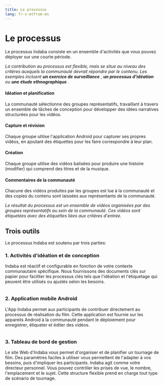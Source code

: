 ```yaml
---
title: Le processus
lang: fr-x-mtfrom-en
---
```

<ReadTime/> 

<h1> Le processus </h1> 

<Leader> 
 Le processus Indaba consiste en un ensemble d&#39;activités que vous pouvez déployer sur une courte période.  

</Leader> 

<Tip> 

 <i class="el-icon-bottom large"/>La contribution au processus est flexible, mais se situe au niveau des critères auxquels la communauté devrait répondre par le contenu. Les exemples incluent <strong>un exercice de surveillance</strong> , <strong>un processus d&#39;idéation</strong> ou <strong>une étude ethnographique</strong> .</i>  

</Tip> 

<el-timeline> 
<el-timeline-item timestamp="Day 1" placement="top"> 

<h4> Idéation et planification </h4> 
 La communauté sélectionne des groupes représentatifs, travaillant à travers un ensemble de tâches de conception pour développer des idées narratives structurées pour les vidéos.  

</el-timeline-item> 
<el-timeline-item timestamp="Day 2-3" placement="top"> 

<h4> Capture et révision </h4> 
 Chaque groupe utilise l&#39;application Android pour capturer ses propres vidéos, en ajoutant des étiquettes pour les faire correspondre à leur plan.  

</el-timeline-item> 
<el-timeline-item timestamp="Day 4" placement="top"> 

<h4> Création </h4> 
 Chaque groupe utilise des vidéos balisées pour produire une histoire (modifier) qui comprend des titres et de la musique.  

</el-timeline-item> 
<el-timeline-item timestamp="Day 5" placement="top"> 

<h4> Commentaires de la communauté </h4> 
 Chacune des vidéos produites par les groupes est lue à la communauté et des copies du contenu sont laissées aux représentants de la communauté.  

</el-timeline-item> 
</el-timeline> 

<Tip> 

 <i class="el-icon-bottom large"/>Le résultat du processus est un ensemble de vidéos organisées par des groupes représentatifs au sein de la communauté. Ces vidéos sont étiquetées avec des étiquettes liées aux critères d&#39;entrée.</i>  

</Tip> 


<h2> Trois outils </h2> 

 Le processus Indaba est soutenu par trois parties:  

<h3> 1. Activités d&#39;idéation et de conception </h3> 

 Indaba est réactif et configurable en fonction de votre contexte communautaire spécifique. Nous fournissons des documents clés sur papier pour faciliter les processus clés tels que l&#39;idéation et l&#39;étiquetage qui peuvent être utilisés ou ajustés selon les besoins.  

<img src="/imgs/photowalk.jpg" alt=""> 

<h3> 2. Application mobile Android </h3> 

 L&#39;App Indaba permet aux participants de contribuer directement au processus de réalisation du film. Cette application est fournie sur les appareils Android à la communauté pendant le déploiement pour enregistrer, étiqueter et éditer des vidéos.  

<img src="/imgs/honduras.jpg" alt=""> 

<h3> 3. Tableau de bord de gestion </h3> 

 Le site Web d&#39;Indaba vous permet d&#39;organiser et de planifier un tournage de film. Des paramètres faciles à utiliser vous permettent de l&#39;adapter à vos besoins, puis d&#39;impliquer les participants. Indaba agit comme votre directeur personnel. Vous pouvez contrôler les prises de vue, le nombre, l&#39;emplacement et le sujet. Cette structure flexible prend en charge tout type de scénario de tournage.  

<img src="/imgs/dashboard.png" alt=""> 
